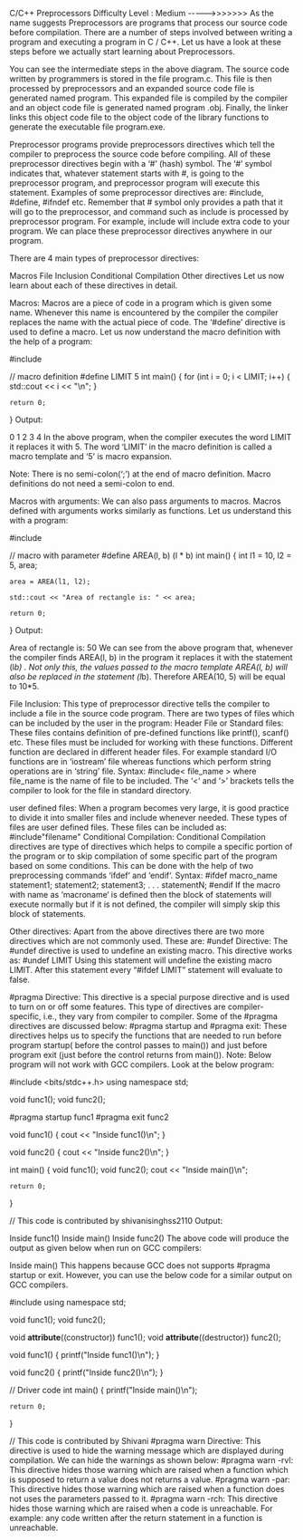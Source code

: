 C/C++ Preprocessors
Difficulty Level : Medium
----->>>>>>>
As the name suggests Preprocessors are programs that process our source code before compilation. There are a number of steps involved between writing a program and executing a program in C / C++. Let us have a look at these steps before we actually start learning about Preprocessors.



You can see the intermediate steps in the above diagram. The source code written by programmers is stored in the file program.c. This file is then processed by preprocessors and an expanded source code file is generated named program. This expanded file is compiled by the compiler and an object code file is generated named program .obj. Finally, the linker links this object code file to the object code of the library functions to generate the executable file program.exe. 

Preprocessor programs provide preprocessors directives which tell the compiler to preprocess the source code before compiling. All of these preprocessor directives begin with a ‘#’ (hash) symbol. The ‘#’ symbol indicates that, whatever statement starts with #, is going to the preprocessor program, and preprocessor program will execute this statement. Examples of some preprocessor directives are: #include, #define, #ifndef etc. Remember that # symbol only provides a path that it will go to the preprocessor, and command such as include is processed by preprocessor program. For example, include will include extra code to your program. We can place these preprocessor directives anywhere in our program. 

There are 4 main types of preprocessor directives:  




Macros
File Inclusion
Conditional Compilation
Other directives
Let us now learn about each of these directives in detail. 

Macros: Macros are a piece of code in a program which is given some name. Whenever this name is encountered by the compiler the compiler replaces the name with the actual piece of code. The ‘#define’ directive is used to define a macro. Let us now understand the macro definition with the help of a program:

#include <iostream>
 
// macro definition
#define LIMIT 5
int main()
{
    for (int i = 0; i < LIMIT; i++) {
        std::cout << i << "\n";
    }
 
    return 0;
}
Output: 

0
1
2
3
4
In the above program, when the compiler executes the word LIMIT it replaces it with 5. The word ‘LIMIT’ in the macro definition is called a macro template and ‘5’ is macro expansion. 

Note: There is no semi-colon(‘;’) at the end of macro definition. Macro definitions do not need a semi-colon to end.

Macros with arguments: We can also pass arguments to macros. Macros defined with arguments works similarly as functions. Let us understand this with a program: 


#include <iostream>
 
// macro with parameter
#define AREA(l, b) (l * b)
int main()
{
    int l1 = 10, l2 = 5, area;
 
    area = AREA(l1, l2);
 
    std::cout << "Area of rectangle is: " << area;
 
    return 0;
}
Output: 

Area of rectangle is: 50
We can see from the above program that, whenever the compiler finds AREA(l, b) in the program it replaces it with the statement (l*b) . Not only this, the values passed to the macro template AREA(l, b) will also be replaced in the statement (l*b). Therefore AREA(10, 5) will be equal to 10*5. 

File Inclusion: This type of preprocessor directive tells the compiler to include a file in the source code program. There are two types of files which can be included by the user in the program: 
Header File or Standard files: These files contains definition of pre-defined functions like printf(), scanf() etc. These files must be included for working with these functions. Different function are declared in different header files. For example standard I/O functions are in ‘iostream’ file whereas functions which perform string operations are in ‘string’ file. 
Syntax:
#include< file_name >
where file_name is the name of file to be included. The ‘<‘ and ‘>’ brackets tells the compiler to look for the file in standard directory. 




user defined files: When a program becomes very large, it is good practice to divide it into smaller files and include whenever needed. These types of files are user defined files. These files can be included as:
#include"filename"
Conditional Compilation: Conditional Compilation directives are type of directives which helps to compile a specific portion of the program or to skip compilation of some specific part of the program based on some conditions. This can be done with the help of two preprocessing commands ‘ifdef‘ and ‘endif‘. 
Syntax:
#ifdef macro_name
    statement1;
    statement2;
    statement3;
    .
    .
    .
    statementN;
#endif
If the macro with name as ‘macroname‘ is defined then the block of statements will execute normally but if it is not defined, the compiler will simply skip this block of statements. 

Other directives: Apart from the above directives there are two more directives which are not commonly used. These are: 
#undef Directive: The #undef directive is used to undefine an existing macro. This directive works as:
#undef LIMIT
Using this statement will undefine the existing macro LIMIT. After this statement every “#ifdef LIMIT” statement will evaluate to false. 

#pragma Directive: This directive is a special purpose directive and is used to turn on or off some features. This type of directives are compiler-specific, i.e., they vary from compiler to compiler. Some of the #pragma directives are discussed below: 
#pragma startup and #pragma exit: These directives helps us to specify the functions that are needed to run before program startup( before the control passes to main()) and just before program exit (just before the control returns from main()). 
Note: Below program will not work with GCC compilers. 
Look at the below program:

#include <bits/stdc++.h>
using namespace std;
       
void func1();
void func2();
  
#pragma startup func1
#pragma exit func2
  
void func1()
{
    cout << "Inside func1()\n";
}
  
void func2()
{
    cout << "Inside func2()\n";
}
  
int main()
{
    void func1();
    void func2();
    cout << "Inside main()\n";
  
    return 0;
}
 
// This code is contributed by shivanisinghss2110
Output: 

Inside func1()
Inside main()
Inside func2()
The above code will produce the output as given below when run on GCC compilers: 

Inside main()
This happens because GCC does not supports #pragma startup or exit. However, you can use the below code for a similar output on GCC compilers. 


#include <iostream>
using namespace std;
 
void func1();
void func2();
 
void __attribute__((constructor)) func1();
void __attribute__((destructor)) func2();
 
void func1()
{
    printf("Inside func1()\n");
}
 
void func2()
{
    printf("Inside func2()\n");
}
 
// Driver code
int main()
{
    printf("Inside main()\n");
 
    return 0;
}
 
// This code is contributed by Shivani
#pragma warn Directive: This directive is used to hide the warning message which are displayed during compilation. 
We can hide the warnings as shown below: 
#pragma warn -rvl: This directive hides those warning which are raised when a function which is supposed to return a value does not returns a value.
#pragma warn -par: This directive hides those warning which are raised when a function does not uses the parameters passed to it.
#pragma warn -rch: This directive hides those warning which are raised when a code is unreachable. For example: any code written after the return statement in a function is unreachable.